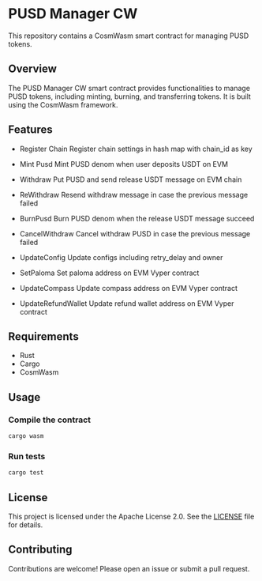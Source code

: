 # PUSD Manager CW

This repository contains a CosmWasm smart contract for managing PUSD tokens.

## Overview

The PUSD Manager CW smart contract provides functionalities to manage PUSD tokens, including minting, burning, and transferring tokens. It is built using the CosmWasm framework.

## Features

- Register Chain
  Register chain settings in hash map with chain_id as key
 
- Mint Pusd
  Mint PUSD denom when user deposits USDT on EVM

- Withdraw
  Put PUSD and send release USDT message on EVM chain

- ReWithdraw
  Resend withdraw message in case the previous message failed

- BurnPusd
  Burn PUSD denom when the release USDT message succeed

- CancelWithdraw
  Cancel withdraw PUSD in case the previous message failed

- UpdateConfig
  Update configs including retry_delay and owner

- SetPaloma
  Set paloma address on EVM Vyper contract

- UpdateCompass
  Update compass address on EVM Vyper contract

- UpdateRefundWallet
  Update refund wallet address on EVM Vyper contract

## Requirements

- Rust
- Cargo
- CosmWasm

## Usage

### Compile the contract

```sh
cargo wasm
```

### Run tests

```sh
cargo test
```

## License

This project is licensed under the Apache License 2.0. See the [LICENSE](LICENSE) file for details.

## Contributing

Contributions are welcome! Please open an issue or submit a pull request.

